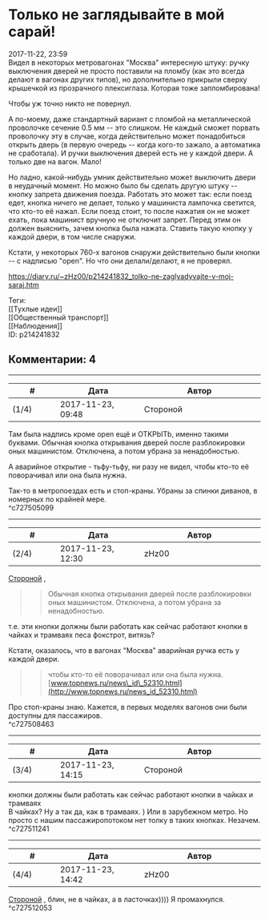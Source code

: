 Только не заглядывайте в мой сарай!
===================================

  
2017-11-22, 23:59  
 Видел в некоторых метровагонах "Москва" интересную штуку: ручку выключения дверей не просто поставили на пломбу (как это всегда делают в вагонах других типов), но дополнительно прикрыли сверху крышечкой из прозрачного плексиглаза. Которая тоже запломбирована!   
   
 Чтобы уж точно никто не повернул.   
   
 А по-моему, даже стандартный вариант с пломбой на металлической проволочке сечение 0.5 мм -- это слишком. Не каждый сможет порвать проволочку эту в случае, когда действительно может понадобиться открыть дверь (в первую очередь -- когда кого-то зажало, а автоматика не сработала). И ручки выключения дверей есть не у каждой двери. А только две на вагон. Мало!   
   
 Но ладно, какой-нибудь умник действительно может выключить двери в неудачный момент. Но можно было бы сделать другую штуку -- кнопку запрета движения поезда. Работать это может так: если поезд едет, кнопка ничего не делает, только у машиниста лампочка светится, что кто-то её нажал. Если поезд стоит, то после нажатия он не может ехать, пока машинист вручную не отключит запрет. Перед этим он должен выяснить, зачем кнопка была нажата. Ставить такую кнопку у каждой двери, в том числе снаружи.   
   
 Кстати, у некоторых 760-х вагонов снаружи действительно были кнопки -- с надписью "open". Но что они делали/делают, я не проверял.   
  
<https://diary.ru/~zHz00/p214241832_tolko-ne-zaglyadyvajte-v-moj-saraj.htm>  
  
Теги:  
[[Тухлые идеи]]  
[[Общественный транспорт]]  
[[Наблюдения]]  
ID: p214241832  


Комментарии: 4
--------------

  


---



|         #         |              Дата              |                     Автор                     |           ID           |
| --- | --- | --- | --- |
| (1/4) | 2017-11-23, 09:48 | Стороной | c727505099 |

  
 Там была надпись кроме open ещё и OTKPbITb, именно такими буквами. Обычная кнопка открывания дверей после разблокировки оных машинистом. Отключена, а потом убрана за ненадобностью.   
   
 А аварийное открытие - тьфу-тьфу, ни разу не видел, чтобы кто-то её поворачивал или она была нужна.   
   
 Так-то в метропоездах есть и стоп-краны. Убраны за спинки диванов, в номерных по крайней мере.   
 ^c727505099

---



|         #         |              Дата              |                     Автор                     |           ID           |
| --- | --- | --- | --- |
| (2/4) | 2017-11-23, 12:30 | zHz00 | c727508463 |

  
  [Стороной](http://1047.diary.ru "И васильки, и я, и тополя")  ,   
 >>Обычная кнопка открывания дверей после разблокировки оных машинистом. Отключена, а потом убрана за ненадобностью.   
   
 т.е. эти кнопки должны были работать как сейчас работают кнопки в чайках и трамваях песа фокстрот, витязь?   
   
 Кстати, оказалось, что в вагонах "Москва" аварийная ручка есть у каждой двери.   
   
 >>чтобы кто-то её поворачивал или она была нужна.   
  [www.topnews.ru/news\_id\_52310.html](http://www.topnews.ru/news_id_52310.html)    
   
 Про стоп-краны знаю. Кажется, в первых моделях вагонов они были доступны для пассажиров.   
 ^c727508463

---



|         #         |              Дата              |                     Автор                     |           ID           |
| --- | --- | --- | --- |
| (3/4) | 2017-11-23, 14:15 | Стороной | c727511241 |

  
  кнопки должны были работать как сейчас работают кнопки в чайках и трамваях    
 В чайках? Ну а так да, как в трамваях. ) Или в зарубежном метро. Но просто с нашим пассажиропотоком нет толку в таких кнопках. Незачем.   
 ^c727511241

---



|         #         |              Дата              |                     Автор                     |           ID           |
| --- | --- | --- | --- |
| (4/4) | 2017-11-23, 14:42 | zHz00 | c727512053 |

  
  [Стороной](http://1047.diary.ru "И васильки, и я, и тополя")  , блин, не в чайках, а в ласточках)))) Я промахнулся.   
 ^c727512053